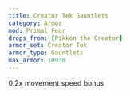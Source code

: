 ```yaml
---
title: Creator Tek Gauntlets
category: Armor
mod: Primal Fear
drops_from: [Pikkon the Creator]
armor_set: Creator Tek
armor_type: Gauntlets
max_armor: 10930
---
```


0.2x movement speed bonus

